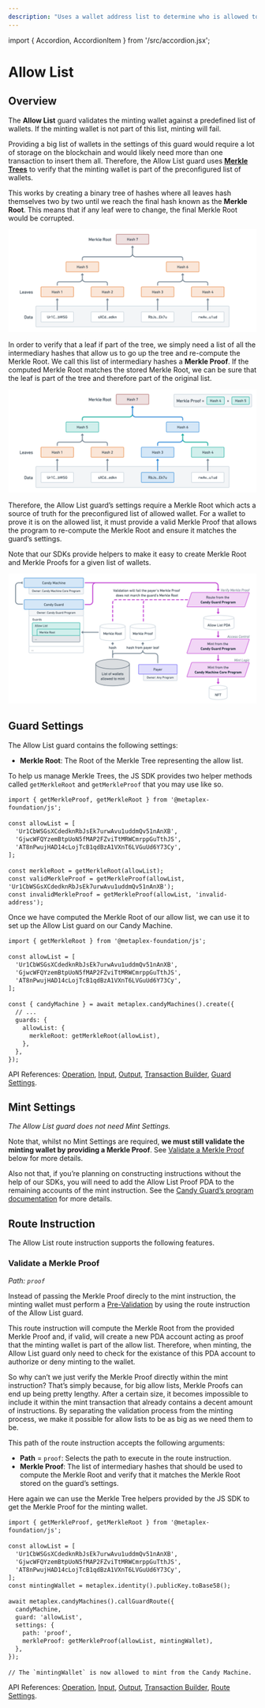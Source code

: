 ```yaml
---
description: "Uses a wallet address list to determine who is allowed to mint."
---
```


import { Accordion, AccordionItem } from '/src/accordion.jsx';

# Allow List

## Overview

The **Allow List** guard validates the minting wallet against a predefined list of wallets. If the minting wallet is not part of this list, minting will fail.

Providing a big list of wallets in the settings of this guard would require a lot of storage on the blockchain and would likely need more than one transaction to insert them all. Therefore, the Allow List guard uses [**Merkle Trees**](https://en.m.wikipedia.org/wiki/Merkle_tree) to verify that the minting wallet is part of the preconfigured list of wallets.

This works by creating a binary tree of hashes where all leaves hash themselves two by two until we reach the final hash known as the **Merkle Root**. This means that if any leaf were to change, the final Merkle Root would be corrupted.

![CandyMachinesV3-GuardsAllowListMerkleTree1.png](/assets/candy-machine-v3/CandyMachinesV3-GuardsAllowListMerkleTree1.png#radius)

In order to verify that a leaf if part of the tree, we simply need a list of all the intermediary hashes that allow us to go up the tree and re-compute the Merkle Root. We call this list of intermediary hashes a **Merkle Proof**. If the computed Merkle Root matches the stored Merkle Root, we can be sure that the leaf is part of the tree and therefore part of the original list.

![CandyMachinesV3-GuardsAllowListMerkleTree2.png](/assets/candy-machine-v3/CandyMachinesV3-GuardsAllowListMerkleTree2.png#radius)

Therefore, the Allow List guard’s settings require a Merkle Root which acts a source of truth for the preconfigured list of allowed wallet. For a wallet to prove it is on the allowed list, it must provide a valid Merkle Proof that allows the program to re-compute the Merkle Root and ensure it matches the guard’s settings.

Note that our SDKs provide helpers to make it easy to create Merkle Root and Merkle Proofs for a given list of wallets.

![CandyMachinesV3-GuardsAllowList.png](/assets/candy-machine-v3/CandyMachinesV3-GuardsAllowList.png#radius)

## Guard Settings

The Allow List guard contains the following settings:

- **Merkle Root**: The Root of the Merkle Tree representing the allow list.

<Accordion>
<AccordionItem title="JS SDK" open={true}>
<div className="accordion-item-padding">

To help us manage Merkle Trees, the JS SDK provides two helper methods called `getMerkleRoot` and `getMerkleProof` that you may use like so.

```tsx
import { getMerkleProof, getMerkleRoot } from '@metaplex-foundation/js';

const allowList = [
  'Ur1CbWSGsXCdedknRbJsEk7urwAvu1uddmQv51nAnXB',
  'GjwcWFQYzemBtpUoN5fMAP2FZviTtMRWCmrppGuTthJS',
  'AT8nPwujHAD14cLojTcB1qdBzA1VXnT6LVGuUd6Y73Cy',
];

const merkleRoot = getMerkleRoot(allowList);
const validMerkleProof = getMerkleProof(allowList, 'Ur1CbWSGsXCdedknRbJsEk7urwAvu1uddmQv51nAnXB');
const invalidMerkleProof = getMerkleProof(allowList, 'invalid-address');
```

Once we have computed the Merkle Root of our allow list, we can use it to set up the Allow List guard on our Candy Machine.

```tsx
import { getMerkleRoot } from '@metaplex-foundation/js';

const allowList = [
  'Ur1CbWSGsXCdedknRbJsEk7urwAvu1uddmQv51nAnXB',
  'GjwcWFQYzemBtpUoN5fMAP2FZviTtMRWCmrppGuTthJS',
  'AT8nPwujHAD14cLojTcB1qdBzA1VXnT6LVGuUd6Y73Cy',
];

const { candyMachine } = await metaplex.candyMachines().create({
  // ...
  guards: {
    allowList: {
      merkleRoot: getMerkleRoot(allowList),
    },
  },
});
```

API References: [Operation](https://metaplex-foundation.github.io/js/classes/js.CandyMachineClient.html#create), [Input](https://metaplex-foundation.github.io/js/types/js.CreateCandyMachineInput.html), [Output](https://metaplex-foundation.github.io/js/types/js.CreateCandyMachineOutput.html), [Transaction Builder](https://metaplex-foundation.github.io/js/classes/js.CandyMachineBuildersClient.html#create), [Guard Settings](https://metaplex-foundation.github.io/js/types/js.AllowListGuardSettings.html).

</div>
</AccordionItem>
</Accordion>    

## Mint Settings

*The Allow List guard does not need Mint Settings.*

Note that, whilst no Mint Settings are required, **we must still validate the minting wallet by providing a Merkle Proof**. See [Validate a Merkle Proof](#validate-a-merkle-proof) below for more details.

Also not that, if you’re planning on constructing instructions without the help of our SDKs, you will need to add the Allow List Proof PDA to the remaining accounts of the mint instruction. See the [Candy Guard’s program documentation](https://github.com/metaplex-foundation/mpl-candy-guard#allowlist) for more details.

## Route Instruction

The Allow List route instruction supports the following features.

### Validate a Merkle Proof

*Path: `proof`*

Instead of passing the Merkle Proof direcly to the mint instruction, the minting wallet must perform a [Pre-Validation](http://localhost:3000/programs/candy-machine/minting#minting-with-pre-validation) by using the route instruction of the Allow List guard.

This route instruction will compute the Merkle Root from the provided Merkle Proof and, if valid, will create a new PDA account acting as proof that the minting wallet is part of the allow list. Therefore, when minting, the Allow List guard only need to check for the existance of this PDA account to authorize or deny minting to the wallet.

So why can’t we just verify the Merkle Proof directly within the mint instruction? That’s simply because, for big allow lists, Merkle Proofs can end up being pretty lengthy. After a certain size, it becomes impossible to include it within the mint transaction that already contains a decent amount of instructions. By separating the validation process from the minting process, we make it possible for allow lists to be as big as we need them to be.

This path of the route instruction accepts the following arguments:

- **Path** = `proof`: Selects the path to execute in the route instruction.
- **Merkle Proof**: The list of intermediary hashes that should be used to compute the Merkle Root and verify that it matches the Merkle Root stored on the guard’s settings.

<Accordion>
<AccordionItem title="JS SDK" open={true}>
<div className="accordion-item-padding">

Here again we can use the Merkle Tree helpers provided by the JS SDK to get the Merkle Proof for the minting wallet.

```tsx
import { getMerkleProof, getMerkleRoot } from '@metaplex-foundation/js';

const allowList = [
  'Ur1CbWSGsXCdedknRbJsEk7urwAvu1uddmQv51nAnXB',
  'GjwcWFQYzemBtpUoN5fMAP2FZviTtMRWCmrppGuTthJS',
  'AT8nPwujHAD14cLojTcB1qdBzA1VXnT6LVGuUd6Y73Cy',
];
const mintingWallet = metaplex.identity().publicKey.toBase58();

await metaplex.candyMachines().callGuardRoute({
  candyMachine,
  guard: 'allowList',
  settings: {
    path: 'proof',
    merkleProof: getMerkleProof(allowList, mintingWallet),
  },
});

// The `mintingWallet` is now allowed to mint from the Candy Machine.
```

API References: [Operation](https://metaplex-foundation.github.io/js/classes/js.CandyMachineClient.html#callGuardRoute), [Input](https://metaplex-foundation.github.io/js/types/js.CallCandyGuardRouteInput.html), [Output](https://metaplex-foundation.github.io/js/types/js.CallCandyGuardRouteOutput.html), [Transaction Builder](https://metaplex-foundation.github.io/js/classes/js.CandyMachineBuildersClient.html#callGuardRoute), [Route Settings](https://metaplex-foundation.github.io/js/types/js.AllowListGuardRouteSettings.html).

</div>
</AccordionItem>
</Accordion>
